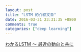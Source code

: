```yaml
---
layout: post
title: "LSTM 的介紹文章"
date: 2016-03-31 23:31:35 +0800
comments: true
categories: ["deep learning"]
---
```


<!-- more -->

[わかるLSTM ～ 最近の動向と共に]


[わかるLSTM ～ 最近の動向と共に]:http://qiita.com/t_Signull/items/21b82be280b46f467d1b